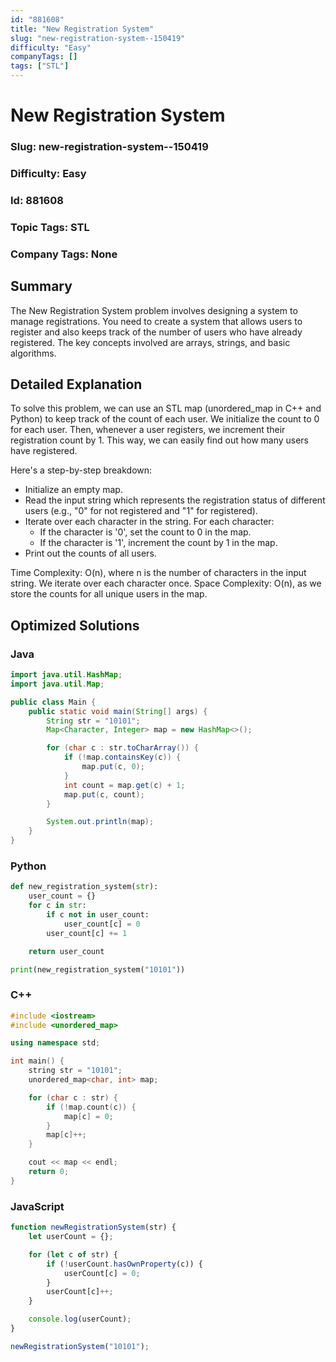 ```yaml
---
id: "881608"
title: "New Registration System"
slug: "new-registration-system--150419"
difficulty: "Easy"
companyTags: []
tags: ["STL"]
---
```


**New Registration System**
======================

### Slug: new-registration-system--150419
### Difficulty: Easy
### Id: 881608
### Topic Tags: STL
### Company Tags: None

## Summary
The New Registration System problem involves designing a system to manage registrations. You need to create a system that allows users to register and also keeps track of the number of users who have already registered. The key concepts involved are arrays, strings, and basic algorithms.

## Detailed Explanation
To solve this problem, we can use an STL map (unordered_map in C++ and Python) to keep track of the count of each user. We initialize the count to 0 for each user. Then, whenever a user registers, we increment their registration count by 1. This way, we can easily find out how many users have registered.

Here's a step-by-step breakdown:

- Initialize an empty map.
- Read the input string which represents the registration status of different users (e.g., "0" for not registered and "1" for registered).
- Iterate over each character in the string. For each character:
  - If the character is '0', set the count to 0 in the map.
  - If the character is '1', increment the count by 1 in the map.
- Print out the counts of all users.

Time Complexity: O(n), where n is the number of characters in the input string. We iterate over each character once.
Space Complexity: O(n), as we store the counts for all unique users in the map.

## Optimized Solutions

### Java
```java
import java.util.HashMap;
import java.util.Map;

public class Main {
    public static void main(String[] args) {
        String str = "10101";
        Map<Character, Integer> map = new HashMap<>();

        for (char c : str.toCharArray()) {
            if (!map.containsKey(c)) {
                map.put(c, 0);
            }
            int count = map.get(c) + 1;
            map.put(c, count);
        }

        System.out.println(map);
    }
}
```

### Python
```python
def new_registration_system(str):
    user_count = {}
    for c in str:
        if c not in user_count:
            user_count[c] = 0
        user_count[c] += 1

    return user_count

print(new_registration_system("10101"))
```

### C++
```cpp
#include <iostream>
#include <unordered_map>

using namespace std;

int main() {
    string str = "10101";
    unordered_map<char, int> map;

    for (char c : str) {
        if (!map.count(c)) {
            map[c] = 0;
        }
        map[c]++;
    }

    cout << map << endl;
    return 0;
}
```

### JavaScript
```javascript
function newRegistrationSystem(str) {
    let userCount = {};

    for (let c of str) {
        if (!userCount.hasOwnProperty(c)) {
            userCount[c] = 0;
        }
        userCount[c]++;
    }

    console.log(userCount);
}

newRegistrationSystem("10101");
```